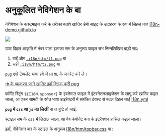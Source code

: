 # अनुकूलित नेविगेशन के बा

नेविगेशन के कस्टमाइज करे के तरीका बतावे खातिर डेमो साइट के उदाहरण के रूप में लिहल जाव [i18n-demo.github.io](//i18n-demo.github.io)

![](https://p.3ti.site/1731036697.avif)

उपर दिहल आकृति में नंबर वाला इलाका सभ के अनुरूप फाइल सभ निम्नलिखित बाड़ी सऽ:

1. बाईं ओर [`.i18n/htm/t1.pug`](https://github.com/i18n-site/demo.i18n.site/blob/main/.i18n/htm/t1.pug) बा
2. सही [`.i18n/htm/t2.pug`](https://github.com/i18n-site/demo.i18n.site/blob/main/.i18n/htm/t2.pug) बा

[`pug`](https://pugjs.org) एगो टेम्पलेट भाषा हवे जे `HTML` के जनरेट करे ले।

[➔ के व्याकरण जाने खातिर इहाँ क्लिक करीं pug](https://pugjs.org)

फॉर्मेट स्ट्रिंग `${I18N.sponsor}` के इस्तेमाल फाइल में इंटरनेशनलाइजेशन के लागू करे खातिर कइल जाला, आ एकर सामग्री के स्रोत भाषा डाइरेक्टरी में संबंधित टेक्स्ट से बदल दिहल जाई [i18n.yml](https://github.com/i18n-site/demo.i18n.site/blob/main/en/i18n.yml)

**`pug` में `css` आ `js` मत लिखीं** ना त त्रुटि हो जाई.

स्टाइल सभ के `css` में लिखल जाला, आ वेब कंपोनेंट बना के इंटरैक्शन हासिल कइल जाला।

इहाँ, नेविगेशन बार के स्टाइल के अनुरूप [i18n/htm/topbar.css](https://github.com/i18n-site/demo.i18n.site/blob/main/.i18n/htm/topbar.css) बा :